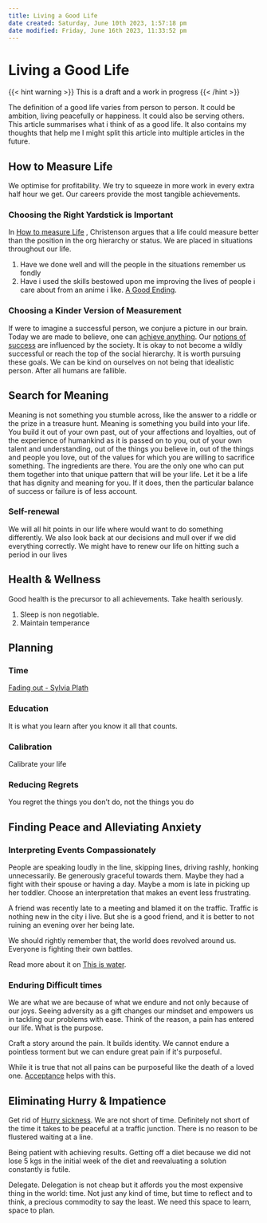 ```yaml
---
title: Living a Good Life
date created: Saturday, June 10th 2023, 1:57:18 pm
date modified: Friday, June 16th 2023, 11:33:52 pm
---
```


# Living a Good Life

{{< hint warning >}}
	This is a draft and a work in progress
{{< /hint >}}

The definition of a good life varies from person to person.
It could be ambition, living peacefully or happiness. It could also be serving others.
This article summarises what i think of as a good life. It also contains my thoughts that help me
I might split this article into multiple articles in the future.

## How to Measure Life

We optimise for profitability. We try to squeeze in more work in every extra half hour we get. Our careers provide the most tangible achievements.

### Choosing the Right Yardstick is Important

In [How to measure Life](How-to-measure-Life.md) , Christenson argues that a life could measure better than the position in the org hierarchy or status. We are placed in situations throughout our life.

1. Have we done well and will the people in the situations remember us fondly
2. Have i used the skills bestowed upon me improving the lives of people i care about from an anime i like. [A Good Ending](Links-Repository.md#Good%20Death%20).

### Choosing a Kinder Version of Measurement

If were to imagine a successful person, we conjure a picture in our brain. Today we are made to believe, one can [achieve anything](Kinder-Version-of-Success.md#Achievement%20and%20Expectation%20). Our [notions of success](Kinder-Version-of-Success.md#Our%20notions%20of%20success%20) are
influenced by the society. It is okay to not become a wildly successful or reach the top of the social hierarchy. It is worth pursuing these goals.
We can be kind on ourselves on not being that idealistic person. After all humans are fallible.

## Search for Meaning

Meaning is not something you stumble across, like the answer to a riddle or the prize in a treasure hunt. Meaning is something you build into your life. You build it out of your own past, out of your affections and loyalties, out of the experience of humankind as it is passed on to you, out of your own talent and understanding, out of the things you believe in, out of the things and people you love, out of the values for which you are willing to sacrifice something. The ingredients are there. You are the only one who can put them together into that unique pattern that will be your life. Let it be a life that has dignity and meaning for you. If it does, then the particular balance of success or failure is of less account.

### Self-renewal

We will all hit points in our life where would want to do something differently. We also look back at our decisions and mull over if we did everything correctly.
We might have to renew our life on hitting such a period in our lives

## Health & Wellness

Good health is the precursor to all achievements. Take health seriously.

1. Sleep is non negotiable.
2. Maintain temperance

## Planning

### Time

[Fading out - Sylvia Plath](Fading-out-Sylvia-Plath.md)

### Education

It is what you learn after you know it all that counts.

### Calibration

Calibrate your life

### Reducing Regrets

You regret the things you don’t do, not the things you do

## Finding Peace and Alleviating Anxiety

### Interpreting Events Compassionately

People are speaking loudly in the line, skipping lines, driving rashly, honking unnecessarily. Be generously graceful towards them.
Maybe they had a fight with their spouse or having a day. Maybe a mom is late in picking up her toddler.
Choose an interpretation that makes an event less frustrating.

A friend was recently late to a meeting and blamed it on the traffic. Traffic is nothing new in the city i live. But she is a good friend, and it is better to not ruining an evening over her being late.

We should rightly remember that, the world does revolved around us. Everyone is fighting their own battles.

Read more about it on [This is water](https://fs.blog/david-foster-wallace-this-is-water/).

### Enduring Difficult times

We are what we are because of what we endure and not only because of our joys.
Seeing adversity as a gift changes our mindset and empowers us in tackling our problems with ease.
Think of the reason, a pain has entered our life. What is the purpose.

Craft a story around the pain. It builds identity.
We cannot endure a pointless torment but we can endure great pain if it's purposeful.

While it is true that not all pains can be purposeful like the death of a loved one.
[Acceptance](Acceptance.md) helps with this.

## Eliminating Hurry & Impatience

Get rid of [Hurry sickness](Giving-Up-Hurry.md#Hurry%20Sickness). We are not short of time. Definitely not short of the time it takes to be peaceful at a traffic junction. There is no reason to be flustered waiting at a line.

Being patient with achieving results. Getting off a diet because we did not lose 5 kgs in the initial week of the diet and reevaluating a solution constantly is futile.

Delegate. Delegation is not cheap but it affords you the most expensive thing in the world: time. Not just any kind of time, but time to reflect and to think, a precious commodity to say the least. We need this space to learn, space to plan.
